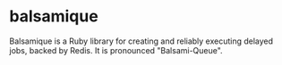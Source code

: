 balsamique
==========

Balsamique is a Ruby library for creating and reliably executing delayed jobs, backed by Redis.
It is pronounced "Balsami-Queue".

